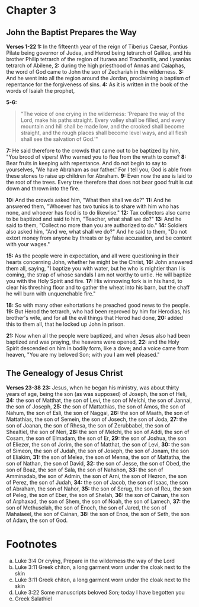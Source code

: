 # Chapter 3
## John the Baptist Prepares the Way
**Verses 1-22**
**1:** In the fifteenth year of the reign of Tiberius Caesar, Pontius Pilate being governor of Judea, and Herod being tetrarch of Galilee, and his brother Philip tetrarch of the region of Ituraea and Trachonitis, and Lysanias tetrarch of Abilene, 
**2:** during the high priesthood of Annas and Caiaphas, the word of God came to John the son of Zechariah in the wilderness.
**3:** And he went into all the region around the Jordan, proclaiming a baptism of repentance for the forgiveness of sins.
**4:** As it is written in the book of the words of Isaiah the prophet,

**5-6:**
> "The voice of one crying in the wilderness:
> 'Prepare the way of the Lord,
> make his paths straight.
> Every valley shall be filled,
> and every mountain and hill shall be made low,
> and the crooked shall become straight,
> and the rough places shall become level ways,
> and all flesh shall see the salvation of God.'"
 
**7:** He said therefore to the crowds that came out to be baptized by him, "You brood of vipers! Who warned you to flee from the wrath to come?
**8:** Bear fruits in keeping with repentance. And do not begin to say to yourselves, 'We have Abraham as our father.' For I tell you, God is able from these stones to raise up children for Abraham.
**9:** Even now the axe is laid to the root of the trees. Every tree therefore that does not bear good fruit is cut down and thrown into the fire.

**10:** And the crowds asked him, "What then shall we do?"
**11:** And he answered them, "Whoever has two tunics is to share with him who has none, and whoever has food is to do likewise."
**12:** Tax collectors also came to be baptized and said to him, "Teacher, what shall we do?"
**13:** And he said to them, "Collect no more than you are authorized to do."
**14:** Soldiers also asked him, "And we, what shall we do?" And he said to them, "Do not extort money from anyone by threats or by false accusation, and be content with your wages."

**15:** As the people were in expectation, and all were questioning in their hearts concerning John, whether he might be the Christ,
**16:** John answered them all, saying, "I baptize you with water, but he who is mightier than I is coming, the strap of whose sandals I am not worthy to untie. He will baptize you with the Holy Spirit and fire.
**17:** His winnowing fork is in his hand, to clear his threshing floor and to gather the wheat into his barn, but the chaff he will burn with unquenchable fire."

**18:** So with many other exhortations he preached good news to the people.
**19:** But Herod the tetrarch, who had been reproved by him for Herodias, his brother's wife, and for all the evil things that Herod had done,
**20:** added this to them all, that he locked up John in prison.

**21:** Now when all the people were baptized, and when Jesus also had been baptized and was praying, the heavens were opened,
**22:** and the Holy Spirit descended on him in bodily form, like a dove; and a voice came from heaven, "You are my beloved Son; with you I am well pleased."

## The Genealogy of Jesus Christ
**Verses 23-38**
**23:** Jesus, when he began his ministry, was about thirty years of age, being the son (as was supposed) of Joseph, the son of Heli,
**24:** the son of Matthat, the son of Levi, the son of Melchi, the son of Jannai, the son of Joseph,
**25:** the son of Mattathias, the son of Amos, the son of Nahum, the son of Esli, the son of Naggai,
**26:** the son of Maath, the son of Mattathias, the son of Semein, the son of Josech, the son of Joda,
**27:** the son of Joanan, the son of Rhesa, the son of Zerubbabel, the son of Shealtiel, the son of Neri,
**28:** the son of Melchi, the son of Addi, the son of Cosam, the son of Elmadam, the son of Er,
**29:** the son of Joshua, the son of Eliezer, the son of Jorim, the son of Matthat, the son of Levi,
**30:** the son of Simeon, the son of Judah, the son of Joseph, the son of Jonam, the son of Eliakim,
**31:** the son of Melea, the son of Menna, the son of Mattatha, the son of Nathan, the son of David,
**32:** the son of Jesse, the son of Obed, the son of Boaz, the son of Sala, the son of Nahshon,
**33:** the son of Amminadab, the son of Admin, the son of Arni, the son of Hezron, the son of Perez, the son of Judah,
**34:** the son of Jacob, the son of Isaac, the son of Abraham, the son of Nahor,
**35:** the son of Serug, the son of Reu, the son of Peleg, the son of Eber, the son of Shelah,
**36:** the son of Cainan, the son of Arphaxad, the son of Shem, the son of Noah, the son of Lamech,
**37:** the son of Methuselah, the son of Enoch, the son of Jared, the son of Mahalaeel, the son of Cainan,
**38:** the son of Enos, the son of Seth, the son of Adam, the son of God.

# Footnotes
<ol type="a">
	<li>Luke 3:4 Or crying, Prepare in the wilderness the way of the Lord</li>
	<li>Luke 3:11 Greek chiton, a long garment worn under the cloak next to the skin</li>
	<li>Luke 3:11 Greek chiton, a long garment worn under the cloak next to the skin</li>
	<li>Luke 3:22 Some manuscripts beloved Son; today I have begotten you</li>
	<li>Greek Salathiel</li>
<ol>